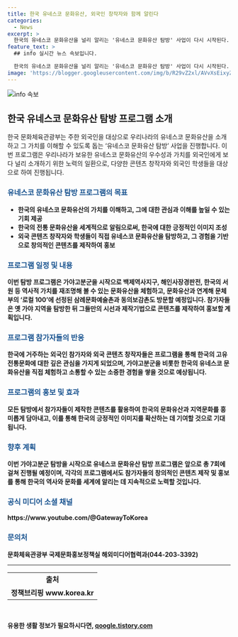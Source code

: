 ```yaml
---
title: 한국 유네스코 문화유산, 외국인 창작자와 함께 알린다
categories:
  - News
excerpt: >
  한국의 유네스코 문화유산을 널리 알리는 '유네스코 문화유산 탐방' 사업이 다시 시작된다. 이번에는 가야고분군을 시작으로 백제역사지구, 해인사장경판전, 삼례문화예술촌과 동의보감촌 등을 방문할 예정이다. 이 사업에는 외국인 콘텐츠 창작자와 학생들이 참여하여 한국의 역사와 문화를 홍보하고자 한다. 또한, 참가자들은 자신만의 콘텐츠를 만들어 확산할 계획이며, 이를 통해 한국의 긍정적인 이미지를 더욱 확산시키고자 한다.
feature_text: >
  ## info 실시간 뉴스 속보입니다.

  한국의 유네스코 문화유산을 널리 알리는 '유네스코 문화유산 탐방' 사업이 다시 시작된다. 이번에는 가야고분군을 시작으로 백제역사지구, 해인사장경판전, 삼례문화예술촌과 동의보감촌 등을 방문할 예정이다. 이 사업에는 외국인 콘텐츠 창작자와 학생들이 참여하여 한국의 역사와 문화를 홍보하고자 한다. 또한, 참가자들은 자신만의 콘텐츠를 만들어 확산할 계획이며, 이를 통해 한국의 긍정적인 이미지를 더욱 확산시키고자 한다.
image: 'https://blogger.googleusercontent.com/img/b/R29vZ2xl/AVvXsEixyZcFfHzMRdzZMjFBmAUKJYCLCGyLL1o632UiGVXcaFdKo_bkvkuCioo0uUKlGfBVcT3P84aROyZIXSBEx3Aw5nCQ3pTgDom1WDC4m8eifvWiAmWEEVb4x6G_l8C0QH225ldMjyaFvpxGEBGNO37VmDTDMHGhJPq73UglMfDca1-0aw/s1600/blogspot.png'
---
```


<p><img src="https://blogger.googleusercontent.com/img/b/R29vZ2xl/AVvXsEixyZcFfHzMRdzZMjFBmAUKJYCLCGyLL1o632UiGVXcaFdKo_bkvkuCioo0uUKlGfBVcT3P84aROyZIXSBEx3Aw5nCQ3pTgDom1WDC4m8eifvWiAmWEEVb4x6G_l8C0QH225ldMjyaFvpxGEBGNO37VmDTDMHGhJPq73UglMfDca1-0aw/s1600/blogspot.png" alt="info 속보" /></p>

<h2 data-ke-size="size26">한국 유네스코 문화유산 탐방 프로그램 소개</h2>

<p data-ke-size="size16">한국 문화체육관광부는 주한 외국인을 대상으로 우리나라의 유네스코 문화유산을 소개하고 그 가치를 이해할 수 있도록 돕는 ‘유네스코 문화유산 탐방’ 사업을 진행합니다. 이번 프로그램은 우리나라가 보유한 유네스코 문화유산의 우수성과 가치를 외국인에게 보다 널리 소개하기 위한 노력의 일환으로, 다양한 콘텐츠 창작자와 외국인 학생들을 대상으로 하여 진행됩니다.</p>

<h3><b><span style="color: #1a5490;">유네스코 문화유산 탐방 프로그램의 목표</span><b></h3>

<ul>
<li>한국의 유네스코 문화유산의 가치를 이해하고, 그에 대한 관심과 이해를 높일 수 있는 기회 제공</li>
<li>한국의 전통 문화유산을 세계적으로 알림으로써, 한국에 대한 긍정적인 이미지 조성</li>
<li>외국 콘텐츠 창작자와 학생들이 직접 유네스코 문화유산을 탐방하고, 그 경험을 기반으로 창의적인 콘텐츠를 제작하여 홍보</li>
</ul>

<h3><b><span style="color: #1a5490;">프로그램 일정 및 내용</span><b></h3>

<p>이번 탐방 프로그램은 가야고분군을 시작으로 백제역사지구, 해인사장경판전, 한국의 서원 등 역사적 가치를 재조명해 볼 수 있는 문화유산을 체험하고, 문화유산과 연계해 문체부의 ‘로컬 100’에 선정된 삼례문화예술촌과 동의보감촌도 방문할 예정입니다. 참가자들은 옛 가야 지역을 탐방한 뒤 그들만의 시선과 제작기법으로 콘텐츠를 제작하여 홍보할 계획입니다.</p>

<h3><b><span style="color: #1a5490;">프로그램 참가자들의 반응</span><b></h3>

<p>한국에 거주하는 외국인 참가자와 외국 콘텐츠 창작자들은 프로그램을 통해 한국의 고유 전통문화에 대한 깊은 관심을 가지게 되었으며, 가야고분군을 비롯한 한국의 유네스코 문화유산을 직접 체험하고 소통할 수 있는 소중한 경험을 쌓을 것으로 예상됩니다.</p>

<h3><b><span style="color: #1a5490;">프로그램의 홍보 및 효과</span><b></h3>

<p>모든 탐방에서 참가자들이 제작한 콘텐츠를 활용하여 한국의 문화유산과 지역문화를 흥미롭게 담아내고, 이를 통해 한국의 긍정적인 이미지를 확산하는 데 기여할 것으로 기대됩니다.</p>

<h3><b><span style="color: #1a5490;">향후 계획</span><b></h3>

<p>이번 가야고분군 탐방을 시작으로 유네스코 문화유산 탐방 프로그램은 앞으로 총 7회에 걸쳐 진행될 예정이며, 각각의 프로그램에서도 참가자들의 창의적인 콘텐츠 제작 및 홍보를 통해 한국의 역사와 문화를 세계에 알리는 데 지속적으로 노력할 것입니다.</p>

<h3><b><span style="color: #1a5490;">공식 미디어 소셜 채널</span><b></h3>

<p>https://www.youtube.com/@GatewayToKorea</p>

<h3><b><span style="color: #1a5490;">문의처</span><b></h3>

<p>문화체육관광부 국제문화홍보정책실 해외미디어협력과(044-203-3392)</p>

<hr>

<table>
<tbody>
<tr>
<td style="text-align: center; height: 17px;"><b>출처</b></td>
</tr>
<tr>
<td style="text-align: center; height: 17px;"><b>정책브리핑 www.korea.kr</b></td>
</tr>
</tbody>
</table>

<p data-ke-size="size16">&nbsp;</p>
유용한 생활 정보가 필요하시다면, <a href="https://qoogle.tistory.com" rel="dofollow">qoogle.tistory.com</a>


